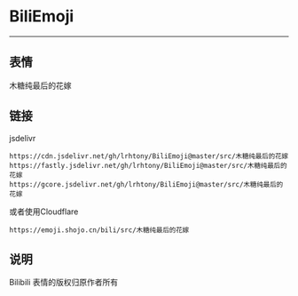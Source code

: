 # BiliEmoji
---
## 表情
木糖纯最后的花嫁
## 链接
jsdelivr
```
https://cdn.jsdelivr.net/gh/lrhtony/BiliEmoji@master/src/木糖纯最后的花嫁
https://fastly.jsdelivr.net/gh/lrhtony/BiliEmoji@master/src/木糖纯最后的花嫁
https://gcore.jsdelivr.net/gh/lrhtony/BiliEmoji@master/src/木糖纯最后的花嫁
```
或者使用Cloudflare
```
https://emoji.shojo.cn/bili/src/木糖纯最后的花嫁
```
## 说明
Bilibili 表情的版权归原作者所有
